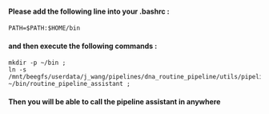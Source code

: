 #### Please add the following line into your .bashrc :
```
PATH=$PATH:$HOME/bin
```

#### and then execute the following commands : 
```
mkdir -p ~/bin ;
ln -s /mnt/beegfs/userdata/j_wang/pipelines/dna_routine_pipeline/utils/pipeline_assistant.sh ~/bin/routine_pipeline_assistant ;
```

#### Then you will be able to call the pipeline assistant in anywhere
